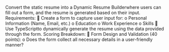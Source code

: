 Convert the static resume into a Dynamic Resume Builderwhere users can fill out a form, and the 
resume is generated based on their input. 
Requirements: 
  Create a form to capture user input for: 
o  Personal Information (Name, Email, etc.) 
o  Education 
o  Work Experience 
o  Skills 
  Use TypeScriptto dynamically generate the resume using the data provided through the 
form. 
Scoring Breakdown: 
  Form Design and Validation (40 points):
o  Does the form collect all necessary details in a user-friendly manner? 
